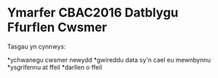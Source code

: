 # Ymarfer CBAC2016 Datblygu Ffurflen Cwsmer
<p>Tasgau yn cynnwys:</p>
*ychwanegu cwsmer newydd
*gwireddu data sy'n cael eu mewnbynnu
*ysgrifennu at ffeil
*darllen o ffeil
